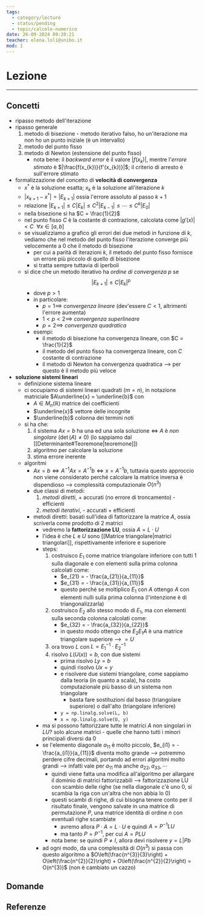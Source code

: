 ```yaml
---
tags:
  - category/lecture
  - status/pending
  - topic/calcolo-numerico
date: 26-09-2024 09:20:21
teacher: elena.loli@unibo.it
mod: 1
---
```

# Lezione
---
## Concetti
- ripasso metodo dell'iterazione
- ripasso generale
	1. metodo di bisezione - metodo iterativo falso, ho un'iterazione ma non ho un punto iniziale (è un intervallo)
	2. metodo del punto fisso
	3. metodo di Newton (estensione del punto fisso)
		- nota bene: il _backward error_ è il valore $|f(x_{k})|$, mentre l'_errore stimato_ è $|\frac{f(x_{k})}{f'(x_{k})}|$; il criterio di arresto è sull'errore stimato
- formalizzazione del concetto di **velocità di convergenza**
	- $x^{*}$ è la soluzione esatta; $x_{k}$ è la soluzione all'iterazione $k$
	- $|x_{k+1} - x^{*}| = |E_{k+1}|$ ossia l'errore assoluto al passo $k+1$
	- relazione $|E_{k+1}| \leq C |E_{k}| \leq C^{2}|E_{k-1}| \leq \cdots \leq C^{k}|E_{0}|$
	- nella bisezione si ha $C = \frac{1}{2}$
	- nel punto fisso $C$ è la costante di contrazione, calcolata come $|g'(x)| < C \ \ \forall x \in [a, b]$
	- se visualizziamo a grafico gli errori dei due metodi in funzione di $k$, vediamo che nel metodo del punto fisso l'iterazione converge più velocemente a 0 che il metodo di bisezione
		- per cui a parità di iterazioni $k$, il metodo del punto fisso fornisce un errore più piccolo di quello di bisezione
		- si tratta sempre tuttavia di iperboli
	- si dice che un metodo iterativo ha _ordine di convergenza $p$_ se $$|E_{k+1}| \leq C | E_{k}|^{p}$$
		- dove $p > 1$
		- in particolare:
			- $p = 1 \implies$ _convergenza lineare_ (dev'essere $C < 1$, altrimenti l'errore aumenta)
			- $1 < p < 2 \implies$ _convergenza superlineare_
			- $p = 2 \implies$ _convergenza quadratica_
		- esempi:
			- il metodo di bisezione ha convergenza lineare, con $C = \frac{1}{2}$
			- il metodo del punto fisso ha convergenza lineare, con $C$ costante di contrazione
			- il metodo di Newton ha convergenza quadratica --> per questo è il metodo più veloce
- **soluzione sistemi lineari**
	- definizione sistema lineare
	- ci occupiamo di sistemi lineari quadrati ($m = n$), in notazione matriciale $A\underline{x} = \underline{b}$ con
		- $A \in M_{n}(\mathbb{R})$ matrice dei coefficienti
		- $\underline{x}$ vettore delle incognite
		- $\underline{b}$ colonna dei termini noti
	- si ha che:
		1. il sistema $Ax = b$ ha una ed una sola soluzione $\iff$ $A$ è _non singolare_ ($\det(A) \neq 0$) (lo sappiamo dal [[Determinante#Teoremone|teoremone]])
		2. algoritmo per calcolare la soluzione
		3. stima errore inerente
	- algoritmi
		- $Ax = b \iff A^{-1}Ax = A^{-1}b \iff x = A^{-1}b$, tuttavia questo approccio non viene considerato perché calcolare la matrice inversa è dispendioso --> complessità computazionale $O(n^{3})$
		- due classi di metodi:
			1. _metodi diretti_, + accurati (no errore di troncamento) - efficienti
			2. _metodi iterativi_, - accurati + efficienti
		- metodi diretti: basati sull'idea di fattorizzare la matrice $A$, ossia scriverla come prodotto di 2 matrici
			- vedremo la **fattorizzazione LU**, ossia $A = L \cdot U$
			- l'idea è che $L$ e $U$ sono [[Matrice triangolare|matrici triangolari]], rispettivamente inferiore e superiore
			- steps:
				1. costruisco $E_{1}$ come matrice triangolare inferiore con tutti 1 sulla diagonale e con elementi sulla prima colonna calcolati come:
					- $e_{21} = - \frac{a_{21}}{a_{11}}$
					- $e_{31} = - \frac{a_{31}}{a_{11}}$
					- questo perché se moltiplico $E_{1}$ con $A$ ottengo $A$ con elementi nulli sulla prima colonna (l'intenzione è di triangonalizzarla)
				2. costruisco $E_{2}$ allo stesso modo di $E_{1}$, ma con elementi sulla seconda colonna calcolati come:
					- $e_{32} = - \frac{a_{32}}{a_{22}}$
					- in questo modo ottengo che $E_{2}E_{1}A$ è una matrice triangolare superiore --> $= U$
				3. ora trovo $L$ con $L = E_{1}^{-1} \cdot E_{2}^{-1}$
				4. risolvo $L(U(x)) = b$, con due sistemi
					- prima risolvo $Ly = b$
					- quindi risolvo $Ux = y$
					- e risolvere due sistemi triangolare, come sappiamo dalla teoria (in quanto a scala), ha costo computazionale più basso di un sistema non triangolare
						- basta fare sostituzioni dal basso (triangolare superiore) o dall'alto (triangolare inferiore)
					- `y = np.linalg.solve(L, b)`
					- `x = np.linalg.solve(U, y)`
			- ma si possono fattorizzare tutte le matrici $A$ non singolari in $LU$? solo alcune matrici - quelle che hanno tutti i minori principali diversi da 0
			- se l'elemento diagonale $a_{11}$ è molto piccolo, $e_{i1} = - \frac{a_{i1}}{a_{11}}$ diventa molto grande --> potremmo perdere cifre decimali, portando ad errori algoritmi molto grandi --> infatti vale per $a_{11}$ ma anche $a_{22}, a_{33}, \cdots$
				- quindi viene fatta una modifica all'algoritmo per allargare il dominio di matrici fattorizzabili --> fattorizzazione LU con scambio delle righe (se nella diagonale c'è uno 0, si scambia la riga con un'altra che non abbia lo 0)
				- questi scambi di righe, di cui bisogna tenere conto per il risultato finale, vengono salvate in una matrice di permutazione $P$, una matrice identità di ordine $n$ con eventuali righe scambiate
					- avremo allora $P \cdot A = L \cdot U$ e quindi $A = P^{-1}LU$
					- ma tanto $P = P^{-1}$, per cui $A = PLU$
				- nota bene: se quindi $P \neq I$, allora devi risolvere $y = L|Pb$
			- ad ogni modo, da una complessità di $O(n^{3})$ si passa con questo algoritmo a $O\left(\frac{n^{3}}{3}\right) + O\left(\frac{n^{2}}{2}\right) + O\left(\frac{n^{2}}{2}\right) = O(n^{3})$ (non è cambiato un cazzo)

## Domande

## Referenze
